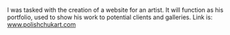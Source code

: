 I was tasked with the creation of a website for an artist. It will function as his portfolio, used to show his work to potential clients and galleries. Link is: www.polishchukart.com

